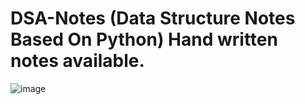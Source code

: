 # DSA-Notes (Data Structure Notes Based On Python) Hand written notes available.
![image](https://user-images.githubusercontent.com/61795935/206860209-2df2584d-7848-42a6-9f34-cbfe65b97ae5.png)
